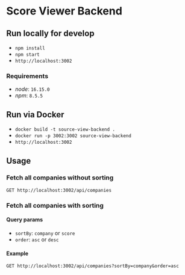 # Score Viewer Backend

## Run locally for develop
- `npm install`
- `npm start`
- `http://localhost:3002`

### Requirements
- _node_: `16.15.0`
- _npm_: `8.5.5`

## Run via Docker
- `docker build -t source-view-backend .`
- `docker run -p 3002:3002 source-view-backend`
- `http://localhost:3002`

## Usage

### Fetch all companies without sorting
`GET http://localhost:3002/api/companies`

### Fetch all companies with sorting

#### Query params
- `sortBy`: `company` or `score`
- `order`: `asc` or `desc`

#### Example
`GET http://localhost:3002/api/companies?sortBy=company&order=asc`
